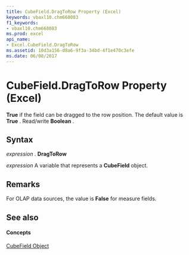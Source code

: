 ```yaml
---
title: CubeField.DragToRow Property (Excel)
keywords: vbaxl10.chm668083
f1_keywords:
- vbaxl10.chm668083
ms.prod: excel
api_name:
- Excel.CubeField.DragToRow
ms.assetid: 10d3a156-d8a6-9f3a-34bd-4f1e470c3efe
ms.date: 06/08/2017
---
```



# CubeField.DragToRow Property (Excel)

 **True** if the field can be dragged to the row position. The default value is **True** . Read/write **Boolean** .


## Syntax

 _expression_ . **DragToRow**

 _expression_ A variable that represents a **CubeField** object.


## Remarks

For OLAP data sources, the value is  **False** for measure fields.


## See also


#### Concepts


[CubeField Object](Excel.CubeField.md)

